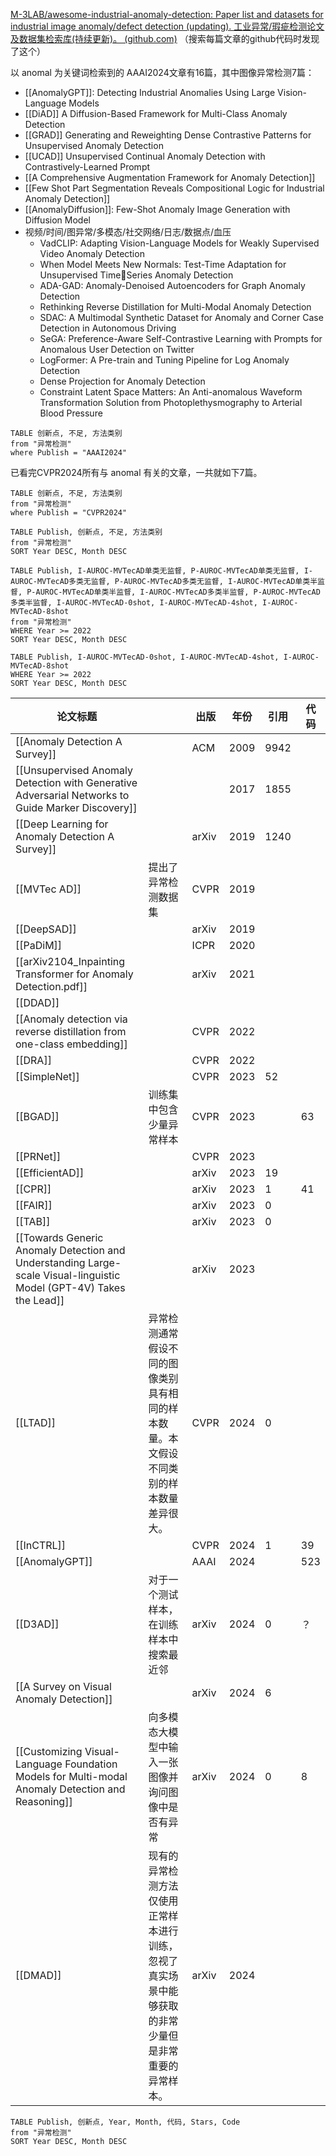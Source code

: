 [M-3LAB/awesome-industrial-anomaly-detection: Paper list and datasets for industrial image anomaly/defect detection (updating). 工业异常/瑕疵检测论文及数据集检索库(持续更新)。 (github.com)](https://github.com/M-3LAB/awesome-industrial-anomaly-detection/tree/main) （搜索每篇文章的github代码时发现了这个）

以 anomal 为关键词检索到的 AAAI2024文章有16篇，其中图像异常检测7篇：
- [[AnomalyGPT]]: Detecting Industrial Anomalies Using Large Vision-Language Models
- [[DiAD]] A Diffusion-Based Framework for Multi-Class Anomaly Detection
- [[GRAD]] Generating and Reweighting Dense Contrastive Patterns for Unsupervised Anomaly Detection
- [[UCAD]] Unsupervised Continual Anomaly Detection with Contrastively-Learned Prompt
- [[A Comprehensive Augmentation Framework for Anomaly Detection]]
- [[Few Shot Part Segmentation Reveals Compositional Logic for Industrial Anomaly Detection]]
- [[AnomalyDiffusion]]: Few-Shot Anomaly Image Generation with Diffusion Model
- 视频/时间/图异常/多模态/社交网络/日志/数据点/血压
	- VadCLIP: Adapting Vision-Language Models for Weakly Supervised Video Anomaly Detection
	- When Model Meets New Normals: Test-Time Adaptation for Unsupervised TimeSeries Anomaly Detection
	- ADA-GAD: Anomaly-Denoised Autoencoders for Graph Anomaly Detection
	- Rethinking Reverse Distillation for Multi-Modal Anomaly Detection
	- SDAC: A Multimodal Synthetic Dataset for Anomaly and Corner Case Detection in Autonomous Driving
	- SeGA: Preference-Aware Self-Contrastive Learning with Prompts for Anomalous User Detection on Twitter
	- LogFormer: A Pre-train and Tuning Pipeline for Log Anomaly Detection
	- Dense Projection for Anomaly Detection
	- Constraint Latent Space Matters: An Anti-anomalous Waveform Transformation Solution from Photoplethysmography to Arterial Blood Pressure
```dataview
TABLE 创新点, 不足, 方法类别
from "异常检测"
where Publish = "AAAI2024"
```

已看完CVPR2024所有与 anomal 有关的文章，一共就如下7篇。
```dataview
TABLE 创新点, 不足, 方法类别
from "异常检测"
where Publish = "CVPR2024"
```

```dataview
TABLE Publish, 创新点, 不足, 方法类别
from "异常检测"
SORT Year DESC, Month DESC
```

```dataview
TABLE Publish, I-AUROC-MVTecAD单类无监督, P-AUROC-MVTecAD单类无监督, I-AUROC-MVTecAD多类无监督, P-AUROC-MVTecAD多类无监督, I-AUROC-MVTecAD单类半监督, P-AUROC-MVTecAD单类半监督, I-AUROC-MVTecAD多类半监督, P-AUROC-MVTecAD多类半监督, I-AUROC-MVTecAD-0shot, I-AUROC-MVTecAD-4shot, I-AUROC-MVTecAD-8shot
from "异常检测"
WHERE Year >= 2022
SORT Year DESC, Month DESC
```

```dataview
TABLE Publish, I-AUROC-MVTecAD-0shot, I-AUROC-MVTecAD-4shot, I-AUROC-MVTecAD-8shot
WHERE Year >= 2022
SORT Year DESC, Month DESC
```

| 论文标题                                                                                                                |                                                    | 出版    | 年份   | 引用   | 代码  |
| ------------------------------------------------------------------------------------------------------------------- | -------------------------------------------------- | ----- | ---- | ---- | --- |
| [[Anomaly Detection A Survey]]                                                                                      |                                                    | ACM   | 2009 | 9942 |     |
| [[Unsupervised Anomaly Detection with Generative Adversarial Networks to Guide Marker Discovery]]                   |                                                    |       | 2017 | 1855 |     |
| [[Deep Learning for Anomaly Detection A Survey]]                                                                    |                                                    | arXiv | 2019 | 1240 |     |
| [[MVTec AD]]                                                                                                        | 提出了异常检测数据集                                         | CVPR  | 2019 |      |     |
| [[DeepSAD]]                                                                                                         |                                                    | arXiv | 2019 |      |     |
| [[PaDiM]]                                                                                                           |                                                    | ICPR  | 2020 |      |     |
| [[arXiv2104_Inpainting Transformer for Anomaly Detection.pdf]]                                                      |                                                    | arXiv | 2021 |      |     |
| [[DDAD]]                                                                                                            |                                                    |       |      |      |     |
| [[Anomaly detection via reverse distillation from one-class embedding]]                                             |                                                    | CVPR  | 2022 |      |     |
| [[DRA]]                                                                                                             |                                                    | CVPR  | 2022 |      |     |
| [[SimpleNet]]                                                                                                       |                                                    | CVPR  | 2023 | 52   |     |
| [[BGAD]]                                                                                                            | 训练集中包含少量异常样本                                       | CVPR  | 2023 |      | 63  |
| [[PRNet]]                                                                                                           |                                                    | CVPR  | 2023 |      |     |
| [[EfficientAD]]                                                                                                     |                                                    | arXiv | 2023 | 19   |     |
| [[CPR]]                                                                                                             |                                                    | arXiv | 2023 | 1    | 41  |
| [[FAIR]]                                                                                                            |                                                    | arXiv | 2023 | 0    |     |
| [[TAB]]                                                                                                             |                                                    | arXiv | 2023 | 0    |     |
| [[Towards Generic Anomaly Detection and Understanding Large-scale Visual-linguistic Model (GPT-4V) Takes the Lead]] |                                                    | arXiv | 2023 |      |     |
| [[LTAD]]                                                                                                            | 异常检测通常假设不同的图像类别具有相同的样本数量。本文假设不同类别的样本数量差异很大。        | CVPR  | 2024 | 0    |     |
| [[InCTRL]]                                                                                                          |                                                    | CVPR  | 2024 | 1    | 39  |
| [[AnomalyGPT]]                                                                                                      |                                                    | AAAI  | 2024 |      | 523 |
| [[D3AD]]                                                                                                            | 对于一个测试样本，在训练样本中搜索最近邻                               | arXiv | 2024 | 0    | ？   |
| [[A Survey on Visual Anomaly Detection]]                                                                            |                                                    | arXiv | 2024 | 6    |     |
| [[Customizing Visual-Language Foundation Models for Multi-modal Anomaly Detection and Reasoning]]                   | 向多模态大模型中输入一张图像并询问图像中是否有异常                          | arXiv | 2024 | 0    | 8   |
| [[DMAD]]                                                                                                            | 现有的异常检测方法仅使用正常样本进行训练，忽视了真实场景中能够获取的非常少量但是非常重要的异常样本。 | arXiv | 2024 |      |     |
```dataview
TABLE Publish, 创新点, Year, Month, 代码, Stars, Code
from "异常检测"
SORT Year DESC, Month DESC
```
